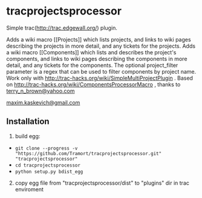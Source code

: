 tracprojectsprocessor
==============

Simple trac(http://trac.edgewall.org/) plugin.

Adds a wiki macro [[Projects]] which lists projects, and links to wiki pages
describing the projects in more detail, and any tickets for the projects. Adds
a wiki macro [[Components]] which lists and describes the project's components,
and links to wiki pages describing the components in more detail, and any
tickets for the components.  The optional project_filter parameter is a regex
that can be used to filter components by project name.
Work only with http://trac-hacks.org/wiki/SimpleMultiProjectPlugin .
Based on http://trac-hacks.org/wiki/ComponentsProcessorMacro ,
thanks to terry_n_brown@yahoo.com

maxim.kaskevich@gmail.com

Installation
------------------------

1. build egg:
 - `git clone --progress -v "https://github.com/Tramort/tracprojectsprocessor.git" "tracprojectsprocessor"`
 - `cd tracprojectsprocessor`
 - `python setup.py bdist_egg`

2. copy egg file from "tracprojectsprocessor/dist" to "plugins" dir in trac enviroment
